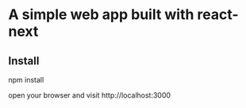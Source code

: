 # A simple web app built with react-next

## Install 

npm install 

open your browser and visit http://localhost:3000